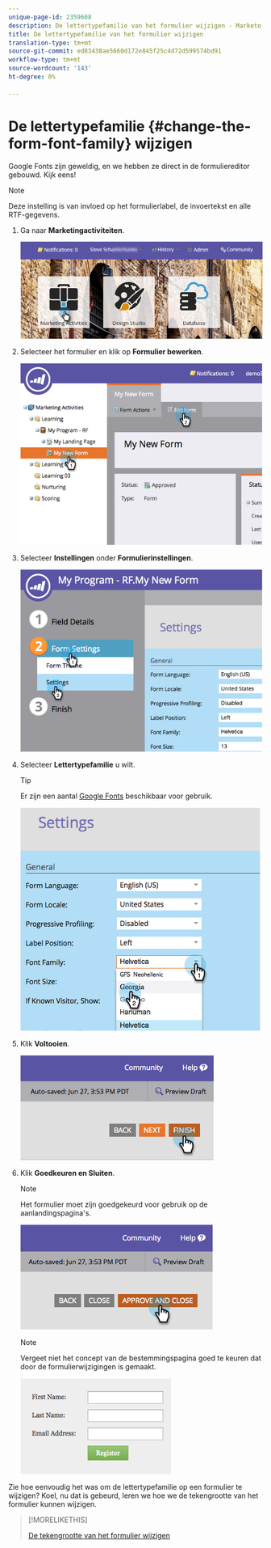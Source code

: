 ```yaml
---
unique-page-id: 2359608
description: De lettertypefamilie van het formulier wijzigen - Marketo Docs - Productdocumentatie
title: De lettertypefamilie van het formulier wijzigen
translation-type: tm+mt
source-git-commit: ed83438ae5660d172e845f25c4d72d599574bd91
workflow-type: tm+mt
source-wordcount: '143'
ht-degree: 0%

---
```



# De lettertypefamilie {#change-the-form-font-family} wijzigen

Google Fonts zijn geweldig, en we hebben ze direct in de formuliereditor gebouwd. Kijk eens!

>[!NOTE]
>
>Deze instelling is van invloed op het formulierlabel, de invoertekst en alle RTF-gegevens.

1. Ga naar **Marketingactiviteiten**.

   ![](assets/login-marketing-activities.png)

1. Selecteer het formulier en klik op **Formulier bewerken**.

   ![](assets/image2014-9-15-15-3a47-3a27.png)

1. Selecteer **Instellingen** onder **Formulierinstellingen**.

   ![](assets/image2014-9-15-15-3a47-3a56.png)

1. Selecteer **Lettertypefamilie** u wilt.

   >[!TIP]
   >
   >Er zijn een aantal [Google Fonts](https://www.google.com/fonts) beschikbaar voor gebruik.

   ![](assets/image2014-9-15-16-3a0-3a8.png)

1. Klik **Voltooien**.

   ![](assets/image2014-9-15-16-3a0-3a15.png)

1. Klik **Goedkeuren en Sluiten**.

   >[!NOTE]
   >
   >Het formulier moet zijn goedgekeurd voor gebruik op de aanlandingspagina&#39;s.

   ![](assets/image2014-9-15-16-3a1-3a28.png)

   >[!NOTE]
   >
   >Vergeet niet het concept van de bestemmingspagina goed te keuren dat door de formulierwijzigingen is gemaakt.

   ![](assets/image2014-9-15-16-3a2-3a1.png)

Zie hoe eenvoudig het was om de lettertypefamilie op een formulier te wijzigen? Koel, nu dat is gebeurd, leren we hoe we de tekengrootte van het formulier kunnen wijzigen.

>[!MORELIKETHIS]
>
>[De tekengrootte van het formulier wijzigen](/help/marketo/product-docs/demand-generation/forms/form-design/change-the-form-font-size.md)
